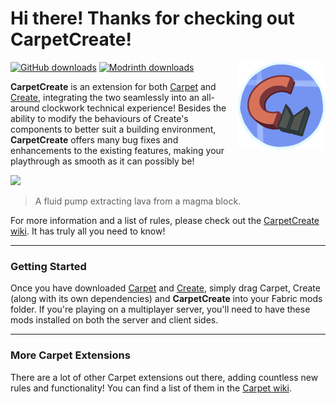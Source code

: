 # Hi there! Thanks for checking out CarpetCreate!
<img align="right" img width="140" alt="CarpetCreate's Logo" src="src/main/resources/assets/carpetcreate/icon.png">

[![GitHub downloads](https://img.shields.io/github/downloads/axialeaa/CarpetCreate/total?label=Github%20downloads&logo=github&style=for-the-badge)](https://github.com/axialeaa/CarpetCreate/releases)
[![Modrinth downloads](https://img.shields.io/modrinth/dt/carpetcreate?label=Modrinth%20downloads&logo=modrinth&style=for-the-badge)](https://modrinth.com/mod/carpetcreate)

<strong>CarpetCreate</strong> is an extension for both [Carpet](https://github.com/gnembon/fabric-carpet) and [Create](https://github.com/Fabricators-of-Create/Create), integrating the two seamlessly into an all-around clockwork technical experience! Besides the ability to modify the behaviours of Create's components to better suit a building environment, <strong>CarpetCreate</strong> offers many bug fixes and enhancements to the existing features, making your playthrough as smooth as it can possibly be!

![](https://github.com/axialeaa/CarpetCreate/assets/116074698/5ece0d7f-302e-4435-81d0-abb29f8cabe5)
> A fluid pump extracting lava from a magma block.

For more information and a list of rules, please check out the [CarpetCreate wiki](https://github.com/axialeaa/CarpetCreate/wiki). It has truly all you need to know!
***

### Getting Started
Once you have downloaded [Carpet](https://github.com/gnembon/fabric-carpet) and [Create](https://github.com/Fabricators-of-Create/Create), simply drag Carpet, Create (along with its own dependencies) and <strong>CarpetCreate</strong> into your Fabric mods folder. If you're playing on a multiplayer server, you'll need to have these mods installed on both the server and client sides.
***

### More Carpet Extensions
There are a lot of other Carpet extensions out there, adding countless new rules and functionality! You can find a list of them in the [Carpet wiki](https://github.com/gnembon/fabric-carpet/wiki/List-of-Carpet-extensions).
